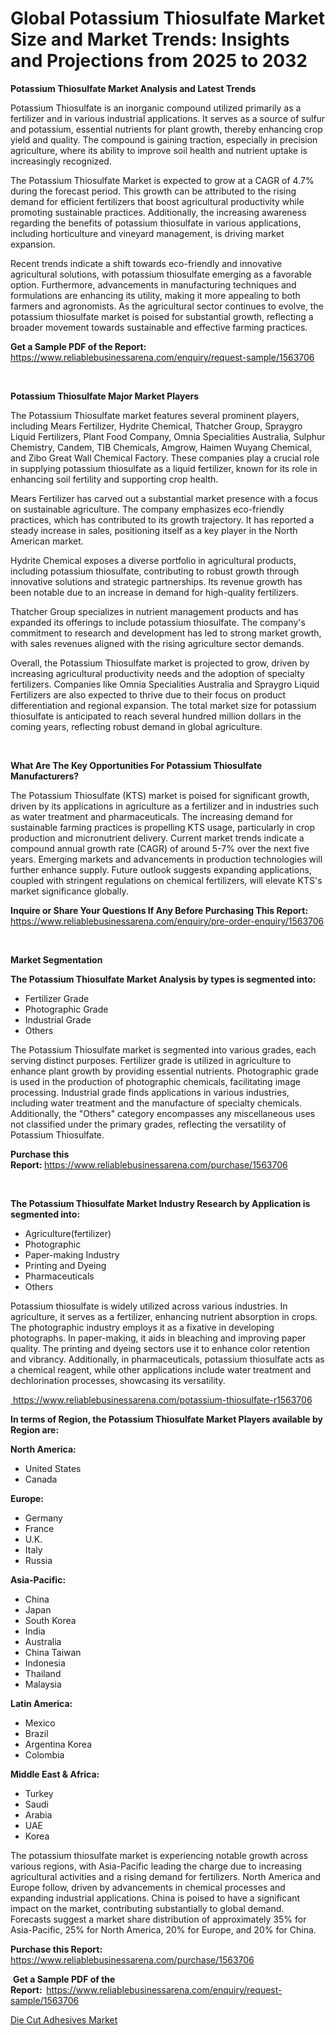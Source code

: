 <p><h1>Global Potassium Thiosulfate Market Size and Market Trends: Insights and Projections from 2025 to 2032</h1></p><p><strong>Potassium Thiosulfate Market Analysis and Latest Trends</strong></p>
<p><p>Potassium Thiosulfate is an inorganic compound utilized primarily as a fertilizer and in various industrial applications. It serves as a source of sulfur and potassium, essential nutrients for plant growth, thereby enhancing crop yield and quality. The compound is gaining traction, especially in precision agriculture, where its ability to improve soil health and nutrient uptake is increasingly recognized.</p><p>The Potassium Thiosulfate Market is expected to grow at a CAGR of 4.7% during the forecast period. This growth can be attributed to the rising demand for efficient fertilizers that boost agricultural productivity while promoting sustainable practices. Additionally, the increasing awareness regarding the benefits of potassium thiosulfate in various applications, including horticulture and vineyard management, is driving market expansion.</p><p>Recent trends indicate a shift towards eco-friendly and innovative agricultural solutions, with potassium thiosulfate emerging as a favorable option. Furthermore, advancements in manufacturing techniques and formulations are enhancing its utility, making it more appealing to both farmers and agronomists. As the agricultural sector continues to evolve, the potassium thiosulfate market is poised for substantial growth, reflecting a broader movement towards sustainable and effective farming practices.</p></p>
<p><strong>Get a Sample PDF of the Report:&nbsp;</strong> <a href="https://www.reliablebusinessarena.com/enquiry/request-sample/1563706?utm_campaign=3042&utm_medium=2&utm_source=Github&utm_content=ia&utm_term=02042025&utm_id=potassium-thiosulfate">https://www.reliablebusinessarena.com/enquiry/request-sample/1563706</a></p>
<p>&nbsp;</p>
<p><strong>Potassium Thiosulfate Major Market Players</strong></p>
<p><p>The Potassium Thiosulfate market features several prominent players, including Mears Fertilizer, Hydrite Chemical, Thatcher Group, Spraygro Liquid Fertilizers, Plant Food Company, Omnia Specialities Australia, Sulphur Chemistry, Candem, TIB Chemicals, Amgrow, Haimen Wuyang Chemical, and Zibo Great Wall Chemical Factory. These companies play a crucial role in supplying potassium thiosulfate as a liquid fertilizer, known for its role in enhancing soil fertility and supporting crop health.</p><p>Mears Fertilizer has carved out a substantial market presence with a focus on sustainable agriculture. The company emphasizes eco-friendly practices, which has contributed to its growth trajectory. It has reported a steady increase in sales, positioning itself as a key player in the North American market.</p><p>Hydrite Chemical exposes a diverse portfolio in agricultural products, including potassium thiosulfate, contributing to robust growth through innovative solutions and strategic partnerships. Its revenue growth has been notable due to an increase in demand for high-quality fertilizers.</p><p>Thatcher Group specializes in nutrient management products and has expanded its offerings to include potassium thiosulfate. The company's commitment to research and development has led to strong market growth, with sales revenues aligned with the rising agriculture sector demands.</p><p>Overall, the Potassium Thiosulfate market is projected to grow, driven by increasing agricultural productivity needs and the adoption of specialty fertilizers. Companies like Omnia Specialities Australia and Spraygro Liquid Fertilizers are also expected to thrive due to their focus on product differentiation and regional expansion. The total market size for potassium thiosulfate is anticipated to reach several hundred million dollars in the coming years, reflecting robust demand in global agriculture.</p></p>
<p>&nbsp;</p>
<p><strong>What Are The Key Opportunities For Potassium Thiosulfate Manufacturers?</strong></p>
<p><p>The Potassium Thiosulfate (KTS) market is poised for significant growth, driven by its applications in agriculture as a fertilizer and in industries such as water treatment and pharmaceuticals. The increasing demand for sustainable farming practices is propelling KTS usage, particularly in crop production and micronutrient delivery. Current market trends indicate a compound annual growth rate (CAGR) of around 5-7% over the next five years. Emerging markets and advancements in production technologies will further enhance supply. Future outlook suggests expanding applications, coupled with stringent regulations on chemical fertilizers, will elevate KTS's market significance globally.</p></p>
<p><strong>Inquire or Share Your Questions If Any Before Purchasing This Report:</strong> <a href="https://www.reliablebusinessarena.com/enquiry/pre-order-enquiry/1563706?utm_campaign=3042&utm_medium=2&utm_source=Github&utm_content=ia&utm_term=02042025&utm_id=potassium-thiosulfate">https://www.reliablebusinessarena.com/enquiry/pre-order-enquiry/1563706</a></p>
<p>&nbsp;</p>
<p><strong>Market Segmentation</strong></p>
<p><strong>The Potassium Thiosulfate Market Analysis by types is segmented into:</strong></p>
<p><ul><li>Fertilizer Grade</li><li>Photographic Grade</li><li>Industrial Grade</li><li>Others</li></ul></p>
<p><p>The Potassium Thiosulfate market is segmented into various grades, each serving distinct purposes. Fertilizer grade is utilized in agriculture to enhance plant growth by providing essential nutrients. Photographic grade is used in the production of photographic chemicals, facilitating image processing. Industrial grade finds applications in various industries, including water treatment and the manufacture of specialty chemicals. Additionally, the "Others" category encompasses any miscellaneous uses not classified under the primary grades, reflecting the versatility of Potassium Thiosulfate.</p></p>
<p><strong>Purchase this Report:&nbsp;</strong><a href="https://www.reliablebusinessarena.com/purchase/1563706?utm_campaign=3042&utm_medium=2&utm_source=Github&utm_content=ia&utm_term=02042025&utm_id=potassium-thiosulfate">https://www.reliablebusinessarena.com/purchase/1563706</a></p>
<p>&nbsp;</p>
<p><strong>The Potassium Thiosulfate Market Industry Research by Application is segmented into:</strong></p>
<p><ul><li>Agriculture(fertilizer)</li><li>Photographic</li><li>Paper-making Industry</li><li>Printing and Dyeing</li><li>Pharmaceuticals</li><li>Others</li></ul></p>
<p><p>Potassium thiosulfate is widely utilized across various industries. In agriculture, it serves as a fertilizer, enhancing nutrient absorption in crops. The photographic industry employs it as a fixative in developing photographs. In paper-making, it aids in bleaching and improving paper quality. The printing and dyeing sectors use it to enhance color retention and vibrancy. Additionally, in pharmaceuticals, potassium thiosulfate acts as a chemical reagent, while other applications include water treatment and dechlorination processes, showcasing its versatility.</p></p>
<p><a href="https://www.reliablebusinessarena.com/potassium-thiosulfate-r1563706?utm_campaign=3042&utm_medium=2&utm_source=Github&utm_content=ia&utm_term=02042025&utm_id=potassium-thiosulfate">&nbsp;https://www.reliablebusinessarena.com/potassium-thiosulfate-r1563706</a></p>
<p><strong>In terms of Region, the Potassium Thiosulfate Market Players available by Region are:</strong></p>
<p>
    <p> <strong> North America: </strong>
        <ul>
            <li>United States</li>
            <li>Canada</li>
        </ul>
        </p> 
    <p> <strong> Europe: </strong>
        <ul>
            <li>Germany</li>
            <li>France</li>
            <li>U.K.</li>
            <li>Italy</li>
            <li>Russia</li>
        </ul>
        </p> 
    <p> <strong> Asia-Pacific: </strong>
        <ul>
            <li>China</li>
            <li>Japan</li>
            <li>South Korea</li>
            <li>India</li>
            <li>Australia</li>
            <li>China Taiwan</li>
            <li>Indonesia</li>
            <li>Thailand</li>
            <li>Malaysia</li>
        </ul>
        </p> 
    <p> <strong> Latin America: </strong>
        <ul>
            <li>Mexico</li>
            <li>Brazil</li>
            <li>Argentina Korea</li>
            <li>Colombia</li>
        </ul>
        </p> 
    <p> <strong> Middle East & Africa: </strong>
        <ul>
            <li>Turkey</li>
            <li>Saudi</li>
            <li>Arabia</li>
            <li>UAE</li>
            <li>Korea</li>
        </ul>
    </p>
    </p>
<p><p>The potassium thiosulfate market is experiencing notable growth across various regions, with Asia-Pacific leading the charge due to increasing agricultural activities and a rising demand for fertilizers. North America and Europe follow, driven by advancements in chemical processes and expanding industrial applications. China is poised to have a significant impact on the market, contributing substantially to global demand. Forecasts suggest a market share distribution of approximately 35% for Asia-Pacific, 25% for North America, 20% for Europe, and 20% for China.</p></p>
<p><strong>Purchase this Report: </strong><a href="https://www.reliablebusinessarena.com/purchase/1563706?utm_campaign=3042&utm_medium=2&utm_source=Github&utm_content=ia&utm_term=02042025&utm_id=potassium-thiosulfate">https://www.reliablebusinessarena.com/purchase/1563706</a></p>
<p>&nbsp;<strong>Get a Sample PDF of the Report:&nbsp;&nbsp;</strong><a href="https://www.reliablebusinessarena.com/enquiry/request-sample/1563706?utm_campaign=3042&utm_medium=2&utm_source=Github&utm_content=ia&utm_term=02042025&utm_id=potassium-thiosulfate">https://www.reliablebusinessarena.com/enquiry/request-sample/1563706</a></p>
<p><strong></strong></p>
<p><p><a href="https://github.com/sapsaidamary/Market-Research-Report-List-1/blob/main/die-cut-adhesives-market.md?utm_campaign=3042&utm_medium=2&utm_source=Github&utm_content=ia&utm_term=02042025&utm_id=potassium-thiosulfate">Die Cut Adhesives Market</a></p></p>